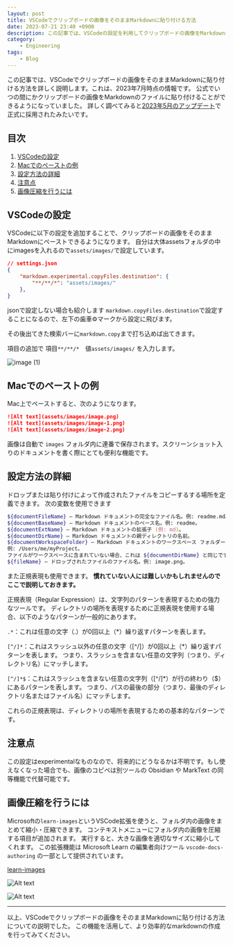 ```yaml
---
layout: post
title: VSCodeでクリップボードの画像をそのままMarkdownに貼り付ける方法
date: 2023-07-21 23:40 +0900
description: この記事では、VSCodeの設定を利用してクリップボードの画像をMarkdownに直接貼り付ける方法を詳しく説明します。また、Windowsでのペースト例や、画像圧縮のためのVSCode拡張機能についても触れています。この情報は2023年7月時点のものです
category:
    - Engineering
tags: 
    - Blog
---
```


この記事では、VSCodeでクリップボードの画像をそのままMarkdownに貼り付ける方法を詳しく説明します。これは、2023年7月時点の情報です。
公式でいつの間にかクリップボードの画像をMarkdownのファイルに貼り付けることができるようになっていました。
詳しく調べてみると[2023年5月のアップデート](https://code.visualstudio.com/updates/v1_79#_markdowncopyfilesdestination)で正式に採用されたみたいです。

## 目次

1. [VSCodeの設定](#vscodeの設定)
2. [Macでのペーストの例](#macでのペーストの例)
3. [設定方法の詳細](#設定方法の詳細)
4. [注意点](#注意点)
5. [画像圧縮を行うには](#画像圧縮を行うには)

## VSCodeの設定

VSCodeに以下の設定を追加することで、クリップボードの画像をそのままMarkdownにペーストできるようになります。
自分は大体assetsフォルダの中にimagesを入れるので`assets/images/`で設定しています。

```json
// settings.json
{
    "markdown.experimental.copyFiles.destination": {
        "**/**/*": "assets/images/"
    },
}
```

jsonで設定しない場合も紹介します
`markdown.copyFiles.destination`で設定することになるので、左下の歯車⚙️マークから設定に飛びます。

その後出てきた検索バーに`markdown.copy`まで打ち込めば出てきます。

項目の追加で
項目`**/**/*`　値`assets/images/`
を入力します。

![image (1)](https://github.com/tecmah/tecmah-blogv2/assets/11237144/c875725f-595e-498c-93f7-c2019ef86307)

## Macでのペーストの例

Mac上でペーストすると、次のようになります。

```md
![Alt text](assets/images/image.png)
![Alt text](assets/images/image-1.png)
![Alt text](assets/images/image-2.png)
```

画像は自動で `images` フォルダ内に連番で保存されます。スクリーンショット入りのドキュメントを書く際にとても便利な機能です。

## 設定方法の詳細

ドロップまたは貼り付けによって作成されたファイルをコピーするする場所を定義できます。
次の変数を使用できます

```zsh
${documentFileName} — Markdown ドキュメントの完全なファイル名。例: readme.md。
${documentBaseName} — Markdown ドキュメントのベース名。例: readme。
${documentExtName} — Markdown ドキュメントの拡張子 (例: md)。
${documentDirName} — Markdown ドキュメントの親ディレクトリの名前。
${documentWorkspaceFolder} — Markdown ドキュメントのワークスペース フォルダー。
例: /Users/me/myProject。
ファイルがワークスペースに含まれていない場合、これは ${documentDirName} と同じです。
${fileName} — ドロップされたファイルのファイル名。例: image.png。
```

また正規表現も使用できます。
**慣れていない人には難しいかもしれませんのでここで説明しておきます。**

正規表現（Regular Expression）は、文字列のパターンを表現するための強力なツールです。
ディレクトリの場所を表現するために正規表現を使用する場合、以下のようなパターンが一般的にあります。

`.*`：これは任意の文字（.）が0回以上（*）繰り返すパターンを表します。

`[^/]*`：これはスラッシュ以外の任意の文字（[^/]）が0回以上（*）繰り返すパターンを表します。
つまり、スラッシュを含まない任意の文字列（つまり、ディレクトリ名）にマッチします。

`[^/]*$`：これはスラッシュを含まない任意の文字列（[^/]*）が行の終わり（$）にあるパターンを表します。
つまり、パスの最後の部分（つまり、最後のディレクトリ名またはファイル名）にマッチします。

これらの正規表現は、ディレクトリの場所を表現するための基本的なパターンです。

## 注意点

この設定はexperimentalなものなので、将来的にどうなるかは不明です。もし使えなくなった場合でも、画像のコピペは別ツールの Obsidian や MarkText の同等機能で代替可能です。

## 画像圧縮を行うには

Microsoftの`learn-images`というVSCode拡張を使うと、フォルダ内の画像をまとめて縮小・圧縮できます。
コンテキストメニューにフォルダ内の画像を圧縮する項目が追加されます。
実行すると、大きな画像を適切なサイズに縮小してくれます。
この拡張機能は Microsoft Learn の編集者向けツール `vscode-docs-authoring` の一部として提供されています。

[learn-images](https://marketplace.visualstudio.com/items?itemName=docsmsft.docs-images)

![Alt text](https://github.com/tecmah/tecmah-blogv2/assets/11237144/fb8db061-09e1-4551-9da8-0165e22cae3b)

![Alt text](https://github.com/tecmah/tecmah-blogv2/assets/11237144/e0b49399-a2f8-4727-b3d4-465b3f843b48)

---

以上、VSCodeでクリップボードの画像をそのままMarkdownに貼り付ける方法についての説明でした。
この機能を活用して、より効率的なmarkdownの作成を行ってみてください。
